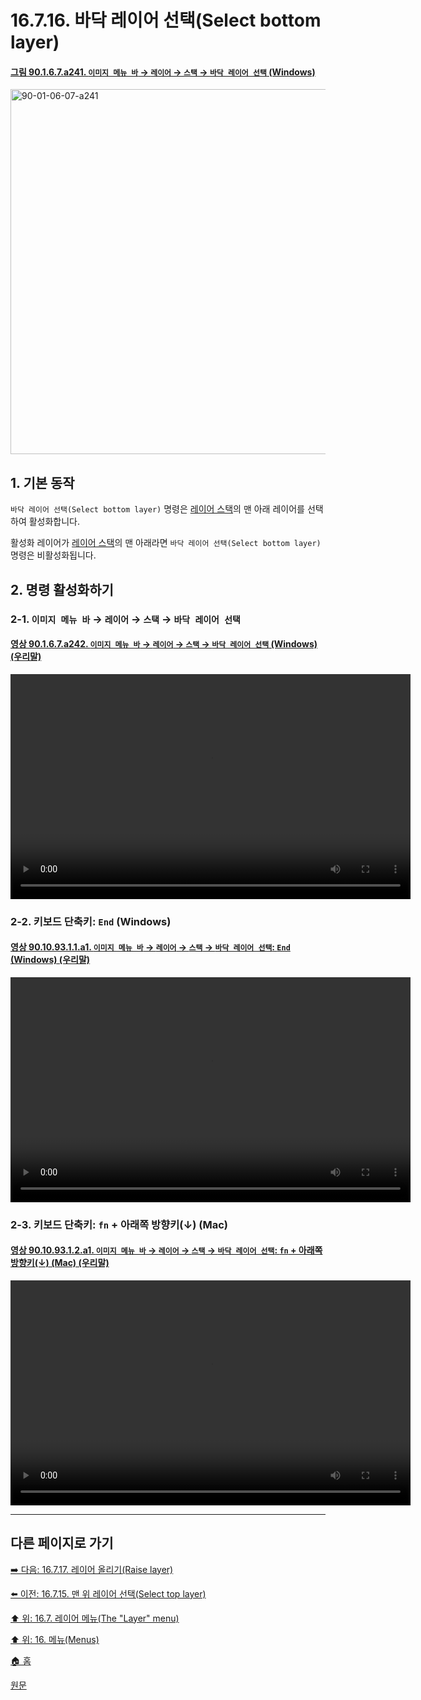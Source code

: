 # 16.7.16. 바닥 레이어 선택(Select bottom layer)

<a id="90-01-06-07-a241"></a>

#### [그림 90.1.6.7.a241. `이미지 메뉴 바` → `레이어` → `스택` → `바닥 레이어 선택` (Windows)](./90-01-06-07-stack.md#90-01-06-07-a241)
<img width="780" height="584" alt="90-01-06-07-a241" src="https://github.com/user-attachments/assets/3ebf43db-16bd-416e-971b-051aeb92c30a" />

<a id="16-07-16-s1"></a>

## 1. 기본 동작
`바닥 레이어 선택(Select bottom layer)` 명령은 [레이어 스택](./19-glossaryx-layer_stack.md)의 맨 아래 레이어를 선택하여 활성화합니다.

활성화 레이어가 [레이어 스택](./19-glossaryx-layer_stack.md)의 맨 아래라면 `바닥 레이어 선택(Select bottom layer)` 명령은 비활성화됩니다.

<a comment="Windows 환경에서 오른쪽 숫자키패드의 End 키 동작여부 확인 필요"></a>

<a id="16-07-16-s2"></a>

## 2. 명령 활성화하기

<a id="16-07-16-s2-01"></a>

### 2-1. `이미지 메뉴 바` → `레이어` → `스택` → `바닥 레이어 선택`

<a id="90-01-06-07-a242"></a>

#### [영상 90.1.6.7.a242. `이미지 메뉴 바` → `레이어` → `스택` → `바닥 레이어 선택` (Windows) (우리말)](./90-01-06-07-stack.md#90-01-06-07-a242)
<video controls="controls" width="640" height="360" src="https://github.com/user-attachments/assets/4742c83d-c077-4a33-89f5-183152c32ec7"></video>

<a id="16-07-16-s2-02"></a>

### 2-2. 키보드 단축키: `End` (Windows)

<a id="90-10-93-01-01-a1"></a>

#### [영상 90.10.93.1.1.a1. `이미지 메뉴 바` → `레이어` → `스택` → `바닥 레이어 선택`: `End` (Windows) (우리말)](./90-10-93-01-01-end.md#90-10-93-01-01-a1)
<video controls="controls" width="640" height="360" src="https://github.com/user-attachments/assets/12c955e4-8544-4d3c-8044-9070c9ef44fd"></video>

<a id="16-07-16-s2-03"></a>

### 2-3. 키보드 단축키: `fn` + 아래쪽 방향키(↓) (Mac)

<a id="90-10-93-01-02-a1"></a>

#### [영상 90.10.93.1.2.a1. `이미지 메뉴 바` → `레이어` → `스택` → `바닥 레이어 선택`: `fn` + 아래쪽 방향키(↓) (Mac) (우리말)](./90-10-93-01-02-fn_down_arrow.md#90-10-93-01-02-a1)
<video controls="controls" width="640" height="360" src="https://github.com/user-attachments/assets/ba1b0dd3-0265-457a-affb-7e00d5000492"></video>

***

## 다른 페이지로 가기

[➡️ 다음: 16.7.17. 레이어 올리기(Raise layer)](./16-07-17-raise-layer.md)

[⬅️ 이전: 16.7.15. 맨 위 레이어 선택(Select top layer)](./16-07-15-select-top-layer.md)

[⬆️ 위: 16.7. 레이어 메뉴(The "Layer" menu)](./16-07-00-the-layer-menu.md)

[⬆️ 위: 16. 메뉴(Menus)](./16-00-menus.md)

[🏠 홈](./00-home.md)

[원문](https://docs.gimp.org/2.10/ko/gimp-layer-bottom.html)